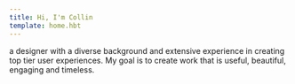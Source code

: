 ```yaml
---
title: Hi, I'm Collin
template: home.hbt
---
```

a designer with a diverse background and extensive experience in creating top tier user experiences. My goal is to create work that is useful, beautiful, engaging and timeless.